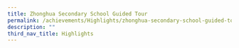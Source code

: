 ```yaml
---
title: Zhonghua Secondary School Guided Tour
permalink: /achievements/Highlights/zhonghua-secondary-school-guided-tour/
description: ""
third_nav_title: Highlights
---
```


